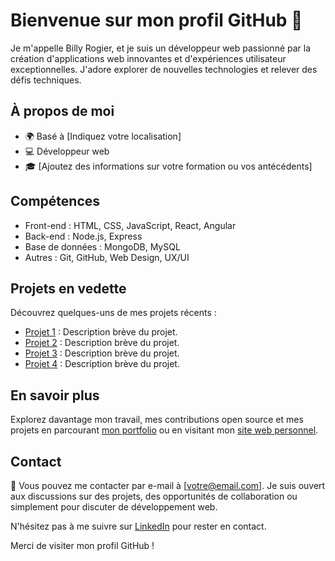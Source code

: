 # Bienvenue sur mon profil GitHub 👋

Je m'appelle Billy Rogier, et je suis un développeur web passionné par la création d'applications web innovantes et d'expériences utilisateur exceptionnelles. J'adore explorer de nouvelles technologies et relever des défis techniques.

## À propos de moi

- 🌍 Basé à [Indiquez votre localisation]
- 💻 Développeur web
- 🎓 [Ajoutez des informations sur votre formation ou vos antécédents]

## Compétences

- Front-end : HTML, CSS, JavaScript, React, Angular
- Back-end : Node.js, Express
- Base de données : MongoDB, MySQL
- Autres : Git, GitHub, Web Design, UX/UI

## Projets en vedette

Découvrez quelques-uns de mes projets récents :

- [Projet 1](lien-vers-le-projet-1) : Description brève du projet.
- [Projet 2](lien-vers-le-projet-2) : Description brève du projet.
- [Projet 3](lien-vers-le-projet-3) : Description brève du projet.
- [Projet 4](lien-vers-le-projet-4) : Description brève du projet.

## En savoir plus

Explorez davantage mon travail, mes contributions open source et mes projets en parcourant [mon portfolio](lien-vers-votre-portfolio) ou en visitant mon [site web personnel](lien-vers-votre-site-web).

## Contact

📧 Vous pouvez me contacter par e-mail à [votre@email.com]. Je suis ouvert aux discussions sur des projets, des opportunités de collaboration ou simplement pour discuter de développement web.

N'hésitez pas à me suivre sur [LinkedIn](lien-vers-votre-profil-LinkedIn) pour rester en contact.

Merci de visiter mon profil GitHub !

